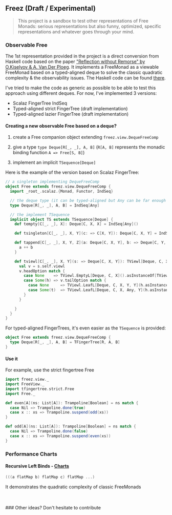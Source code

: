 ## Freez (Draft / Experimental)

> This project is a sandbox to test other representations of Free Monads: serious representations but also funny, optimized, specific representations and whatever goes through your mind.


### Observable Free

The 1st representation provided in the project is a direct conversion from Haskell code based on the paper ["Reflection without Remorse" by O.Kiselyov & A. Van Der Ploeg](http://homepages.cwi.nl/~ploeg/papers/zseq.pdf). It implements a FreeMonad as a viewable FreeMonad based on a typed-aligned deque to solve the classic quadratic complexity & the observability issues. The Haskell code can be found [there](https://github.com/atzeus/reflectionwithoutremorse).

I've tried to make the code as generic as possible to be able to test this approach using different deques. For now, I've implemented 3 versions:

- Scalaz FingerTree IndSeq
- Typed-aligned strict FingerTree (draft implementation)
- Typed-aligned lazier FingerTree (draft implementation)

#### Creating a new observable Free based on a deque?

1. create a Free companion object extending `freez.view.DequeFreeComp`

2. give a type `type Deque[R[_, _], A, B]` (`R[A, B]` represents the monadic binding function `A => Free[S, B]`)

3. implement an implicit `TSequence[Deque]`


Here is the example of the version based on Scalaz FingerTree:

```scala
// a singleton implementing DequeFreeComp
object Free extends freez.view.DequeFreeComp {
  import _root_.scalaz.{Monad, Functor, IndSeq}

  // the deque type (it can be typed-aligned but Any can be far enough ;))
  type Deque[R[_, _], A, B] = IndSeq[Any]

  // the implement TSequence
  implicit object TS extends TSequence[Deque] {
    def tempty[C[_, _], X]: Deque[C, X, X] = IndSeq[Any]()

    def tsingleton[C[_, _], X, Y](c: => C[X, Y]): Deque[C, X, Y] = IndSeq[Any](c)

    def tappend[C[_, _], X, Y, Z](a: Deque[C, X, Y], b: => Deque[C, Y, Z]): Deque[C, X, Z] = {
      a ++ b
    }

    def tviewl[C[_, _], X, Y](s: => Deque[C, X, Y]): TViewl[Deque, C, X, Y] = {
      val v = s.self.viewl
      v.headOption match {
        case None    => TViewl.EmptyL[Deque, C, X]().asInstanceOf[TViewl[Deque, C, X, Y]]
        case Some(h) => v.tailOption match {
          case None     => TViewl.LeafL[Deque, C, X, Y, Y](h.asInstanceOf[C[X, Y]], () => IndSeq[Any]())
          case Some(t)  => TViewl.LeafL[Deque, C, X, Any, Y](h.asInstanceOf[C[X, Any]], () => new IndSeq(t))
        }
      }

    }
  }
}
```

For typed-aligned FingerTrees, it's even easier as the `TSequence` is provided:

```scala
object Free extends freez.view.DequeFreeComp {
  type Deque[R[_, _], A, B] = TFingerTree[R, A, B]
}
```

#### Use it

For example, use the strict fingertree Free

```scala
import freez.view._
import FreeView._
import tfingertree.strict.Free
import Free._

def even[A](ns: List[A]): Trampoline[Boolean] = ns match {
  case Nil => Trampoline.done(true)
  case x :: xs => Trampoline.suspend(odd(xs))
}

def odd[A](ns: List[A]): Trampoline[Boolean] = ns match {
  case Nil => Trampoline.done(false)
  case x :: xs => Trampoline.suspend(even(xs))
}
```

### Performance Charts

#### Recursive Left Binds - [Charts](https://plot.ly/~mandubian/34)

```scala
(((a flatMap b) flatMap c) flatMap ...)
```

It demonstrates the quadratic complexity of classic FreeMonads 

<br/>
<br/>
### Other ideas? Don't hesitate to contribute

